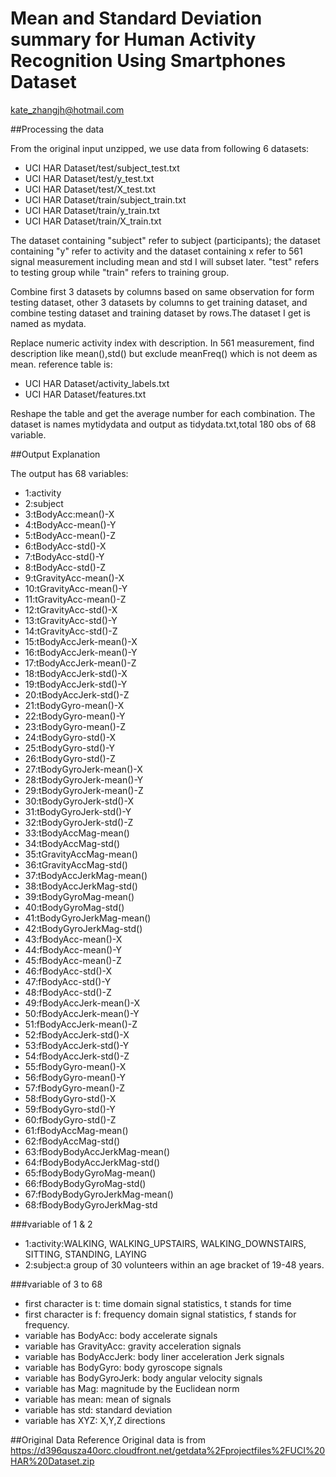 Mean and Standard Deviation summary for Human Activity Recognition Using Smartphones Dataset
======================================================================================================
kate_zhangjh@hotmail.com

##Processing the data

From the original input unzipped, we use data from following 6 datasets:
- UCI HAR Dataset/test/subject_test.txt
- UCI HAR Dataset/test/y_test.txt
- UCI HAR Dataset/test/X_test.txt
- UCI HAR Dataset/train/subject_train.txt
- UCI HAR Dataset/train/y_train.txt
- UCI HAR Dataset/train/X_train.txt

The dataset containing "subject" refer to subject (participants); the dataset containing "y" refer to activity and the dataset containing x refer to 561 signal measurement including mean and std I will subset later. "test" refers to testing group while "train" refers to training group.

Combine first 3 datasets by columns based on same observation for form testing dataset, other 3 datasets by columns to get training dataset, and combine testing dataset and training dataset by rows.The dataset I get is named as mydata.

Replace numeric activity index with  description.
In 561 measurement, find description like mean(),std() but exclude meanFreq() which is not deem as mean.
reference table is:

- UCI HAR Dataset/activity_labels.txt
- UCI HAR Dataset/features.txt

Reshape the table and get the average number for each combination. The dataset is names mytidydata and output as tidydata.txt,total 180 obs of 68 variable.

##Output Explanation

The output has 68 variables:

- 1:activity
- 2:subject
- 3:tBodyAcc:mean()-X
- 4:tBodyAcc-mean()-Y
- 5:tBodyAcc-mean()-Z
- 6:tBodyAcc-std()-X
- 7:tBodyAcc-std()-Y
- 8:tBodyAcc-std()-Z
- 9:tGravityAcc-mean()-X
- 10:tGravityAcc-mean()-Y
- 11:tGravityAcc-mean()-Z
- 12:tGravityAcc-std()-X
- 13:tGravityAcc-std()-Y
- 14:tGravityAcc-std()-Z
- 15:tBodyAccJerk-mean()-X
- 16:tBodyAccJerk-mean()-Y
- 17:tBodyAccJerk-mean()-Z
- 18:tBodyAccJerk-std()-X
- 19:tBodyAccJerk-std()-Y
- 20:tBodyAccJerk-std()-Z
- 21:tBodyGyro-mean()-X
- 22:tBodyGyro-mean()-Y
- 23:tBodyGyro-mean()-Z
- 24:tBodyGyro-std()-X
- 25:tBodyGyro-std()-Y
- 26:tBodyGyro-std()-Z
- 27:tBodyGyroJerk-mean()-X
- 28:tBodyGyroJerk-mean()-Y
- 29:tBodyGyroJerk-mean()-Z
- 30:tBodyGyroJerk-std()-X
- 31:tBodyGyroJerk-std()-Y
- 32:tBodyGyroJerk-std()-Z
- 33:tBodyAccMag-mean()
- 34:tBodyAccMag-std()
- 35:tGravityAccMag-mean()
- 36:tGravityAccMag-std()
- 37:tBodyAccJerkMag-mean()
- 38:tBodyAccJerkMag-std()
- 39:tBodyGyroMag-mean()
- 40:tBodyGyroMag-std()
- 41:tBodyGyroJerkMag-mean()
- 42:tBodyGyroJerkMag-std()
- 43:fBodyAcc-mean()-X
- 44:fBodyAcc-mean()-Y
- 45:fBodyAcc-mean()-Z
- 46:fBodyAcc-std()-X
- 47:fBodyAcc-std()-Y
- 48:fBodyAcc-std()-Z
- 49:fBodyAccJerk-mean()-X
- 50:fBodyAccJerk-mean()-Y
- 51:fBodyAccJerk-mean()-Z
- 52:fBodyAccJerk-std()-X
- 53:fBodyAccJerk-std()-Y
- 54:fBodyAccJerk-std()-Z
- 55:fBodyGyro-mean()-X
- 56:fBodyGyro-mean()-Y
- 57:fBodyGyro-mean()-Z
- 58:fBodyGyro-std()-X
- 59:fBodyGyro-std()-Y
- 60:fBodyGyro-std()-Z
- 61:fBodyAccMag-mean()
- 62:fBodyAccMag-std()
- 63:fBodyBodyAccJerkMag-mean()
- 64:fBodyBodyAccJerkMag-std()
- 65:fBodyBodyGyroMag-mean()
- 66:fBodyBodyGyroMag-std()
- 67:fBodyBodyGyroJerkMag-mean()
- 68:fBodyBodyGyroJerkMag-std

###variable of 1 & 2
- 1:activity:WALKING, WALKING_UPSTAIRS, WALKING_DOWNSTAIRS, SITTING, STANDING, LAYING
- 2:subject:a group of 30 volunteers within an age bracket of 19-48 years.

###variable of 3 to 68
- first character is t: time domain signal statistics, t stands for time
- first character is f: frequency domain signal statistics, f stands for frequency.
- variable has BodyAcc: body accelerate signals
- variable has GravityAcc: gravity acceleration signals
- variable has BodyAccJerk: body liner acceleration Jerk signals
- variable has BodyGyro: body gyroscope signals
- variable has BodyGyroJerk: body angular velocity signals
- variable has Mag: magnitude by the Euclidean norm
- variable has mean: mean of signals
- variable has std: standard deviation
- variable has XYZ: X,Y,Z directions

##Original Data Reference
Original data is from https://d396qusza40orc.cloudfront.net/getdata%2Fprojectfiles%2FUCI%20HAR%20Dataset.zip 
